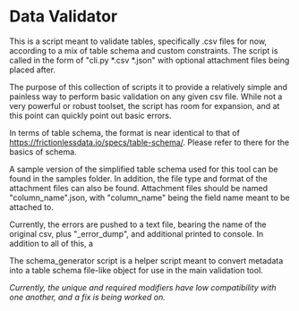 # Data Validator

This is a script meant to validate tables, specifically .csv files for now, according to a mix of table schema and custom constraints. The script is called in the form of "cli.py *.csv *.json" with optional attachment files being placed after.

The purpose of this collection of scripts it to provide a relatively simple and painless way to perform basic validation on any given csv file. While not a very powerful or robust toolset, the script has room for expansion, and at this point can quickly point out basic errors.

In terms of table schema, the format is near identical to that of https://frictionlessdata.io/specs/table-schema/. Please refer to there for the basics of schema.

A sample version of the simplified table schema used for this tool can be found in the samples folder. In addition, the file type and format of the attachment files can also be found. Attachment files should be named "column_name".json, with "column_name" being the field name meant to be attached to.

Currently, the errors are pushed to a text file, bearing the name of the original csv, plus "_error_dump", and additional printed to console. In addition to all of this, a

The schema_generator script is a helper script meant to convert metadata into a table schema file-like object for use in the main validation tool.


*Currently, the unique and required modifiers have low compatibility with one another, and a fix is being worked on.*
